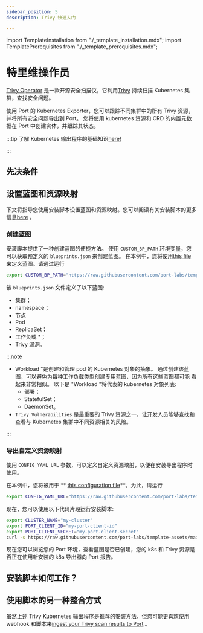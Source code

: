 ```yaml
---
sidebar_position: 5
description: Trivy 快速入门

---
```


import TemplateInstallation from "./_template_installation.mdx";
import TemplatePrerequisites from "./_template_prerequisites.mdx";

# 特里维操作员

[Trivy Operator](https://github.com/aquasecurity/trivy-operator) 是一款开源安全扫描仪，它利用[Trivy](https://github.com/aquasecurity/trivy) 持续扫描 Kubernetes 集群，查找安全问题。

使用 Port 的 Kubernetes Exporter，您可以跟踪不同集群中的所有 Trivy 资源，并将所有安全问题导出到 Port。 您将使用 kubernetes 资源和 CRD 的内置元数据在 Port 中创建实体，并跟踪其状态。

:::tip 了解 Kubernetes 输出程序的基础知识[here!](/build-your-software-catalog/sync-data-to-catalog/kubernetes/kubernetes.md)

:::

## 先决条件

<TemplatePrerequisites />

## 设置蓝图和资源映射

下文将指导您使用安装脚本设置蓝图和资源映射。您可以阅读有关安装脚本的更多信息[here](#how-does-the-installation-script-work) 。

### 创建蓝图

安装脚本提供了一种创建蓝图的便捷方法。 使用 `CUSTOM_BP_PATH` 环境变量，您可以获取预定义的 `blueprints.json` 来创建蓝图。 在本例中，您将使用[this file](https://github.com/port-labs/template-assets/blob/main/kubernetes/blueprints/trivy-blueprints.json) 来定义蓝图。请通过运行

```bash showLineNumbers
export CUSTOM_BP_PATH="https://raw.githubusercontent.com/port-labs/template-assets/main/kubernetes/blueprints/trivy-blueprints.json"
```

该 `blueprints.json` 文件定义了以下蓝图: 

* 集群；
* namespace；
* 节点
* Pod
* ReplicaSet；
* 工作负载 *；
* Trivy 漏洞。

:::note 

* Workload "是创建和管理 pod 的 Kubernetes 对象的抽象。
通过创建该蓝图，可以避免为每种工作负载类型创建专用蓝图，因为所有这些蓝图都可能
看起来非常相似。
以下是 "Workload "将代表的 kubernetes 对象列表: 
    - 部署；
    - StatefulSet；
    - DaemonSet。
* `Trivy Vulnerabilities` 是最重要的 Trivy 资源之一，让开发人员能够查找和查看与 Kubernetes 集群中不同资源相关的风险。

:::

### 导出自定义资源映射

使用 `CONFIG_YAML_URL` 参数，可以定义自定义资源映射，以便在安装导出程序时使用。

在本例中，您将被用于 ** [this configuration file](https://github.com/port-labs/template-assets/blob/main/kubernetes/templates/trivy-kubernetes_v1_config.yaml)**。为此，请运行

```bash showLineNumbers
export CONFIG_YAML_URL="https://raw.githubusercontent.com/port-labs/template-assets/main/kubernetes/templates/trivy-kubernetes_v1_config.yaml"
```

现在，您可以使用以下代码片段运行安装脚本: 

```bash showLineNumbers
export CLUSTER_NAME="my-cluster"
export PORT_CLIENT_ID="my-port-client-id"
export PORT_CLIENT_SECRET="my-port-client-secret"
curl -s https://raw.githubusercontent.com/port-labs/template-assets/main/kubernetes/install.sh | bash
```

现在您可以浏览您的 Port 环境，查看蓝图是否已创建，您的 k8s 和 Trivy 资源是否正在使用新安装的 k8s 导出器向 Port 报告。

## 安装脚本如何工作？

<TemplateInstallation />

## 使用脚本的另一种整合方式

虽然上述 Trivy Kubernetes 输出程序是推荐的安装方法，但您可能更喜欢使用 webhook 和脚本来[ingest your Trivy scan results to Port](/build-your-software-catalog/sync-data-to-catalog/webhook/examples/packages/trivy) 。